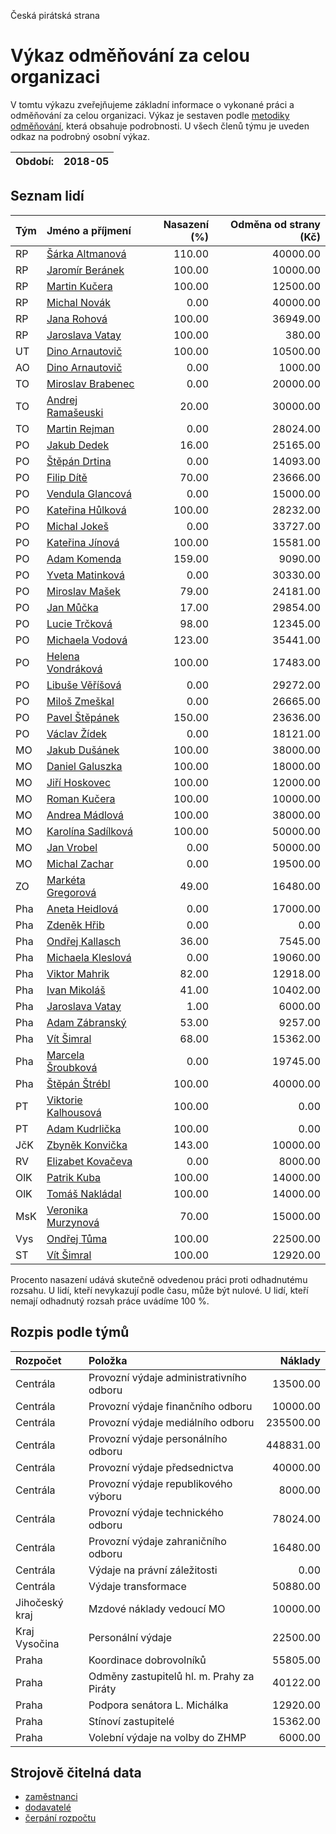 Česká pirátská strana

Výkaz odměňování za celou organizaci
===========================

V tomtu výkazu zveřejňujeme základní informace o vykonané práci a odměňování
za celou organizaci. Výkaz je sestaven podle [metodiky odměňování][metodika],
která obsahuje podrobnosti. U všech členů týmu je uveden odkaz na podrobný osobní výkaz.

Období:                  | 2018-05
-----------------------  | --------------------


Seznam lidí
--------------

| Tým   | Jméno a příjmení                                                  |   Nasazení (%) |   Odměna od strany (Kč) |
|:------|:------------------------------------------------------------------|---------------:|------------------------:|
| RP    | [Šárka Altmanová](../../tymy/RP/2018/05/sarka-altmanova/)         |         110.00 |                40000.00 |
| RP    | [Jaromír Beránek](../../tymy/RP/2018/05/jaromir-beranek/)         |         100.00 |                10000.00 |
| RP    | [Martin Kučera](../../tymy/RP/2018/05/martin-kucera/)             |         100.00 |                12500.00 |
| RP    | [Michal Novák](../../tymy/RP/2018/05/michal-novak/)               |           0.00 |                40000.00 |
| RP    | [Jana Rohová](../../tymy/RP/2018/05/jana-rohova/)                 |         100.00 |                36949.00 |
| RP    | [Jaroslava Vatay](../../tymy/RP/2018/05/jaroslava-vatay/)         |         100.00 |                  380.00 |
| UT    | [Dino Arnautovič](../../tymy/UT/2018/05/dino-arnautovic/)         |         100.00 |                10500.00 |
| AO    | [Dino Arnautovič](../../tymy/AO/2018/05/dino-arnautovic/)         |           0.00 |                 1000.00 |
| TO    | [Miroslav Brabenec](../../tymy/TO/2018/05/miroslav-brabenec/)     |           0.00 |                20000.00 |
| TO    | [Andrej Ramašeuski](../../tymy/TO/2018/05/andrej-ramaseuski/)     |          20.00 |                30000.00 |
| TO    | [Martin Rejman](../../tymy/TO/2018/05/martin-rejman/)             |           0.00 |                28024.00 |
| PO    | [Jakub Dedek](../../tymy/PO/2018/05/jakub-dedek/)                 |          16.00 |                25165.00 |
| PO    | [Štěpán Drtina](../../tymy/PO/2018/05/stepan-drtina/)             |           0.00 |                14093.00 |
| PO    | [Filip Dítě](../../tymy/PO/2018/05/filip-dite/)                   |          70.00 |                23666.00 |
| PO    | [Vendula Glancová](../../tymy/PO/2018/05/vendula-glancova/)       |           0.00 |                15000.00 |
| PO    | [Kateřina Hůlková](../../tymy/PO/2018/05/katerina-hulkova/)       |         100.00 |                28232.00 |
| PO    | [Michal Jokeš](../../tymy/PO/2018/05/michal-jokes/)               |           0.00 |                33727.00 |
| PO    | [Kateřina Jínová](../../tymy/PO/2018/05/katerina-jinova/)         |         100.00 |                15581.00 |
| PO    | [Adam Komenda](../../tymy/PO/2018/05/adam-komenda/)               |         159.00 |                 9090.00 |
| PO    | [Yveta Matinková](../../tymy/PO/2018/05/yveta-matinkova/)         |           0.00 |                30330.00 |
| PO    | [Miroslav Mašek](../../tymy/PO/2018/05/miroslav-masek/)           |          79.00 |                24181.00 |
| PO    | [Jan Můčka](../../tymy/PO/2018/05/jan-mucka/)                     |          17.00 |                29854.00 |
| PO    | [Lucie Trčková](../../tymy/PO/2018/05/lucie-trckova/)             |          98.00 |                12345.00 |
| PO    | [Michaela Vodová](../../tymy/PO/2018/05/michaela-vodova/)         |         123.00 |                35441.00 |
| PO    | [Helena Vondráková](../../tymy/PO/2018/05/helena-vondrakova/)     |         100.00 |                17483.00 |
| PO    | [Libuše Věříšová](../../tymy/PO/2018/05/libuse-verisova/)         |           0.00 |                29272.00 |
| PO    | [Miloš Zmeškal](../../tymy/PO/2018/05/milos-zmeskal/)             |           0.00 |                26665.00 |
| PO    | [Pavel Štěpánek](../../tymy/PO/2018/05/pavel-stepanek/)           |         150.00 |                23636.00 |
| PO    | [Václav Žídek](../../tymy/PO/2018/05/vaclav-zidek/)               |           0.00 |                18121.00 |
| MO    | [Jakub Dušánek](../../tymy/MO/2018/05/jakub-dusanek/)             |         100.00 |                38000.00 |
| MO    | [Daniel Galuszka](../../tymy/MO/2018/05/daniel-galuszka/)         |         100.00 |                18000.00 |
| MO    | [Jiří Hoskovec](../../tymy/MO/2018/05/jiri-hoskovec/)             |         100.00 |                12000.00 |
| MO    | [Roman Kučera](../../tymy/MO/2018/05/roman-kucera/)               |         100.00 |                10000.00 |
| MO    | [Andrea Mádlová](../../tymy/MO/2018/05/andrea-madlova/)           |         100.00 |                38000.00 |
| MO    | [Karolína Sadílková](../../tymy/MO/2018/05/karolina-sadilkova/)   |         100.00 |                50000.00 |
| MO    | [Jan Vrobel](../../tymy/MO/2018/05/jan-vrobel/)                   |           0.00 |                50000.00 |
| MO    | [Michal Zachar](../../tymy/MO/2018/05/michal-zachar/)             |           0.00 |                19500.00 |
| ZO    | [Markéta Gregorová](../../tymy/ZO/2018/05/marketa-gregorova/)     |          49.00 |                16480.00 |
| Pha   | [Aneta Heidlová](../../tymy/Pha/2018/05/aneta-heidlova/)          |           0.00 |                17000.00 |
| Pha   | [Zdeněk Hřib](../../tymy/Pha/2018/05/zdenek-hrib/)                |           0.00 |                    0.00 |
| Pha   | [Ondřej Kallasch](../../tymy/Pha/2018/05/ondrej-kallasch/)        |          36.00 |                 7545.00 |
| Pha   | [Michaela Kleslová](../../tymy/Pha/2018/05/michaela-kleslova/)    |           0.00 |                19060.00 |
| Pha   | [Viktor Mahrik](../../tymy/Pha/2018/05/viktor-mahrik/)            |          82.00 |                12918.00 |
| Pha   | [Ivan Mikoláš](../../tymy/Pha/2018/05/ivan-mikolas/)              |          41.00 |                10402.00 |
| Pha   | [Jaroslava Vatay](../../tymy/Pha/2018/05/jaroslava-vatay/)        |           1.00 |                 6000.00 |
| Pha   | [Adam Zábranský](../../tymy/Pha/2018/05/adam-zabransky/)          |          53.00 |                 9257.00 |
| Pha   | [Vít Šimral](../../tymy/Pha/2018/05/vit-simral/)                  |          68.00 |                15362.00 |
| Pha   | [Marcela Šroubková](../../tymy/Pha/2018/05/marcela-sroubkova/)    |           0.00 |                19745.00 |
| Pha   | [Štěpán Štrébl](../../tymy/Pha/2018/05/stepan-strebl/)            |         100.00 |                40000.00 |
| PT    | [Viktorie Kalhousová](../../tymy/PT/2018/05/viktorie-kalhousova/) |         100.00 |                    0.00 |
| PT    | [Adam Kudrlička](../../tymy/PT/2018/05/adam-kudrlicka/)           |         100.00 |                    0.00 |
| JčK   | [Zbyněk Konvička](../../tymy/JčK/2018/05/zbynek-konvicka/)        |         143.00 |                10000.00 |
| RV    | [Elizabet Kovačeva](../../tymy/RV/2018/05/elizabet-kovaceva/)     |           0.00 |                 8000.00 |
| OlK   | [Patrik Kuba](../../tymy/OlK/2018/05/patrik-kuba/)                |         100.00 |                14000.00 |
| OlK   | [Tomáš Nakládal](../../tymy/OlK/2018/05/tomas-nakladal/)          |         100.00 |                14000.00 |
| MsK   | [Veronika Murzynová](../../tymy/MsK/2018/05/veronika-murzynova/)  |          70.00 |                15000.00 |
| Vys   | [Ondřej Tůma](../../tymy/Vys/2018/05/ondrej-tuma/)                |         100.00 |                22500.00 |
| ST    | [Vít Šimral](../../tymy/ST/2018/05/vit-simral/)                   |         100.00 |                12920.00 |

Procento nasazení udává skutečně odvedenou práci proti odhadnutému rozsahu. 
U lidí, kteří nevykazují podle času, může být nulové. U lidí, kteří nemají odhadnutý rozsah
práce uvádíme 100 %.

Rozpis podle týmů
-----------------

| Rozpočet       | Položka                                   |   Náklady |
|:---------------|:------------------------------------------|----------:|
| Centrála       | Provozní výdaje administrativního odboru  |  13500.00 |
| Centrála       | Provozní výdaje finančního odboru         |  10000.00 |
| Centrála       | Provozní výdaje mediálního odboru         | 235500.00 |
| Centrála       | Provozní výdaje personálního odboru       | 448831.00 |
| Centrála       | Provozní výdaje předsednictva             |  40000.00 |
| Centrála       | Provozní výdaje republikového výboru      |   8000.00 |
| Centrála       | Provozní výdaje technického odboru        |  78024.00 |
| Centrála       | Provozní výdaje zahraničního odboru       |  16480.00 |
| Centrála       | Výdaje na právní záležitosti              |      0.00 |
| Centrála       | Výdaje transformace                       |  50880.00 |
| Jihočeský kraj | Mzdové náklady vedoucí MO                 |  10000.00 |
| Kraj Vysočina  | Personální výdaje                         |  22500.00 |
| Praha          | Koordinace dobrovolníků                   |  55805.00 |
| Praha          | Odměny zastupitelů hl. m. Prahy za Piráty |  40122.00 |
| Praha          | Podpora senátora L. Michálka              |  12920.00 |
| Praha          | Stínoví zastupitelé                       |  15362.00 |
| Praha          | Volební výdaje na volby do ZHMP           |   6000.00 |

Strojově čitelná data
-------------------

* [zaměstnanci](zamestnanci.tsv)
* [dodavatelé](dodavatele.tsv)
* [čerpání rozpočtu](cerpani_rozpoctu.tsv)

[metodika]: https://redmine.pirati.cz/projects/po/wiki/Odmenovani
